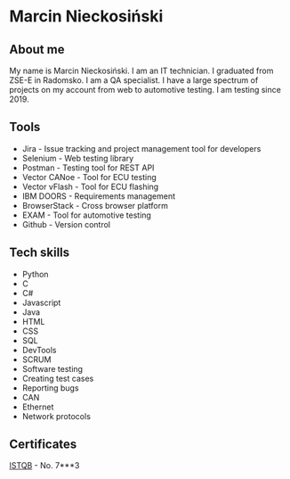 # Marcin Nieckosiński

## About me
My name is Marcin Nieckosiński. I am an IT technician. I graduated from ZSE-E in Radomsko. I am a QA specialist. I have a large spectrum of projects on my account from web to automotive testing. I am testing since 2019.

## Tools
- Jira - Issue tracking and project management tool for developers
- Selenium - Web testing library
- Postman - Testing tool for REST API
- Vector CANoe - Tool for ECU testing
- Vector vFlash - Tool for ECU flashing
- IBM DOORS - Requirements management
- BrowserStack - Cross browser platform
- EXAM - Tool for automotive testing
- Github - Version control

## Tech skills
- Python
- C
- C#
- Javascript
- Java
- HTML
- CSS
- SQL
- DevTools
- SCRUM
- Software testing
- Creating test cases
- Reporting bugs
- CAN
- Ethernet
- Network protocols

## Certificates
[ISTQB](https://www.gasq.org/en/certification/check-a-certificate.html) - No. 7***3
